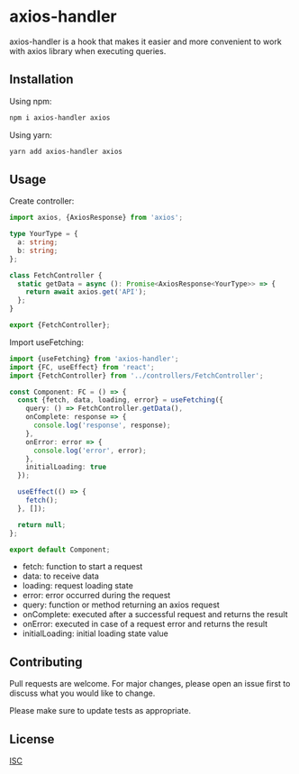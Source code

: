 # axios-handler

axios-handler is a hook that makes it easier and more convenient to work with axios library when executing queries.

## Installation

Using npm:

```bash
npm i axios-handler axios
```

Using yarn:

```bash
yarn add axios-handler axios
```

## Usage

Create controller:

```typescript
import axios, {AxiosResponse} from 'axios';

type YourType = {
  a: string;
  b: string;
};

class FetchController {
  static getData = async (): Promise<AxiosResponse<YourType>> => {
    return await axios.get('API');
  };
}

export {FetchController};
```
Import useFetching:

```typescript
import {useFetching} from 'axios-handler';
import {FC, useEffect} from 'react';
import {FetchController} from '../controllers/FetchController';

const Component: FC = () => {
  const {fetch, data, loading, error} = useFetching({
    query: () => FetchController.getData(),
    onComplete: response => {
      console.log('response', response);
    },
    onError: error => {
      console.log('error', error);
    },
    initialLoading: true
  });

  useEffect(() => {
    fetch();
  }, []);

  return null;
};

export default Component;
```


* fetch: function to start a request
* data: to receive data
* loading: request loading state
* error: error occurred during the request
* query: function or method returning an axios request
* onComplete: executed after a successful request and returns the result
* onError: executed in case of a request error and returns the result
* initialLoading: initial loading state value


## Contributing

Pull requests are welcome. For major changes, please open an issue first
to discuss what you would like to change.

Please make sure to update tests as appropriate.

## License

[ISC](https://github.com/ekosh02/axios-handler/blob/main/LICENSE)
